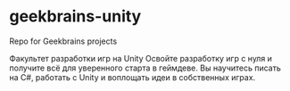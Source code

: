# geekbrains-unity
Repo for Geekbrains projects

Факультет разработки игр на Unity
Освойте разработку игр с нуля и получите всё для уверенного старта в геймдеве. 
Вы научитесь писать на C#, работать с Unity и воплощать идеи в собственных играх.

